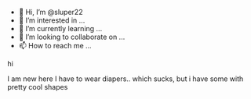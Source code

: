 - 👋 Hi, I’m @sluper22
- 👀 I’m interested in ...
- 🌱 I’m currently learning ...
- 💞️ I’m looking to collaborate on ...
- 📫 How to reach me ...

<!---
sluper22/sluper22 is a ✨ special ✨ repository because its `README.md` (this file) appears on your GitHub profile.
You can click the Preview link to take a look at your changes.
--->hi
I am new here
I have to wear diapers..
which sucks, but i have some with pretty cool shapes
